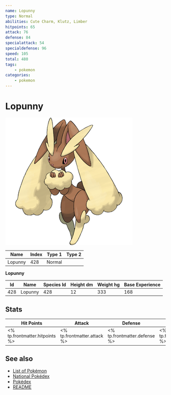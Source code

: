 ```yaml
---
name: Lopunny
type: Normal
abilities: Cute Charm, Klutz, Limber
hitpoints: 65
attack: 76
defense: 84
specialattack: 54
specialdefense: 96
speed: 105
total: 480
tags:
    - pokemon
categories:
    - pokemon
---
```


# Lopunny


![Lopunny](images/428.png)

| **Name** | **Index** | **Type 1** | **Type 2** |
|----|----|----|----|
| Lopunny | 428 | Normal  |  |

**Lopunny** 




| **Id** | **Name** | **Species Id** | **Height dm** | **Weight hg** | **Base Experience** |
|--------|----------|----------------|------------|------------|---------------------|
| 428 | Lopunny | 428 | 12 | 333 | 168 |



## Stats

| **Hit Points** | **Attack** | **Defense** | **Special Attack** | **Special Defense** | **Speed** | **Total** |
|----------------|------------|-------------|--------------------|---------------------|-----------|-----------|
| <% tp.frontmatter.hitpoints %> | <% tp.frontmatter.attack %> | <% tp.frontmatter.defense %> | <% tp.frontmatter.specialattack %> | <% tp.frontmatter.specialdefense %> | <% tp.frontmatter.speed %> | <% tp.frontmatter.total %> |

## See also

- [List of Pokémon](../pokemon.md)
- [National Pokédex](../national_pokedex.md)
- [Pokédex](../pokedex.md)
- [README](../README.md)

